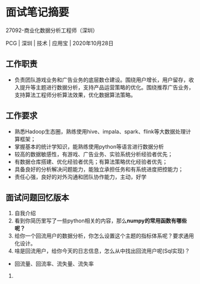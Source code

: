 # 面试笔记摘要

27092-商业化数据分析工程师（深圳）

PCG | 深圳 | 技术 | 应用宝 | 2020年10月28日

## 工作职责
- 负责团队游戏业务和广告业务的底层数仓建设。围绕用户增长，用户留存，收入提升等主题进行数据分析，支持产品运营策略的优化。围绕推荐广告业务，支持算法工程师分析算法效果，优化数据算法策略。

## 工作要求
- 熟悉Hadoop生态圈，熟练使用hive、impala、spark、flink等大数据处理计算框架；
- 掌握基本的统计学知识，能熟练使用python等语言进行数据分析
- 较高的数据敏感性，有游戏、广告业务、实验系统分析经验者优先；
- 有数据仓库搭建、优化经验者优先；有算法策略优化经验者优先；
- 具备良好的分析解决问题能力，能独立承担任务和有系统进度把控能力；
- 责任心强，良好的对外沟通和团队协作能力，主动，好学

## 面试问题回忆版本

1. 自我介绍
1. 看到你简历里写了一些python相关的内容，那么**numpy的常用函数有哪些呢？**
1. 给你一个回流用户的数据分析，你怎么设置这个主题的指标体系呢？要求通用化设计。
1. 啥是回流用户，给你今天的日志信息，怎么从中找出回流用户呢(Sql实现)？
  - 回流量、回流率、流失量、流失率
1. 
